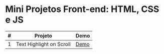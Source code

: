 # Mini Projetos Front-end: HTML, CSS e JS

| #   | Projeto | Demo |
| :-: | ------- | ---- |
| 1   | Text Highlight on Scroll | [Demo](https://codepen.io/allangabrielrds/pen/mdOvMXY) |